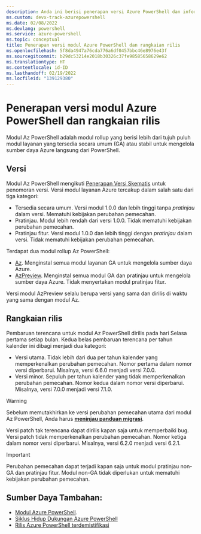 ```yaml
---
description: Anda ini berisi penerapan versi Azure PowerShell dan informasi rangkaian rilis untuk modul Az PowerShell.
ms.custom: devx-track-azurepowershell
ms.date: 02/08/2022
ms.devlang: powershell
ms.service: azure-powershell
ms.topic: conceptual
title: Penerapan versi modul Azure PowerShell dan rangkaian rilis
ms.openlocfilehash: 5f8da4947a76cda776a6df0457bbc46e8976e43f
ms.sourcegitcommit: b29dc53214e2018b30326c37fe98585658629e62
ms.translationtype: HT
ms.contentlocale: id-ID
ms.lasthandoff: 02/19/2022
ms.locfileid: "139129380"
---
```

# <a name="azure-powershell-module-versioning-and-release-cadence"></a>Penerapan versi modul Azure PowerShell dan rangkaian rilis

Modul Az PowerShell adalah modul rollup yang berisi lebih dari tujuh puluh modul layanan yang tersedia secara umum (GA) atau stabil untuk mengelola sumber daya Azure langsung dari PowerShell.

## <a name="versioning"></a>Versi

Modul Az PowerShell mengikuti [Penerapan Versi Skematis](https://semver.org/) untuk penomoran versi.
Versi modul layanan Azure tercakup dalam salah satu dari tiga kategori:

- Tersedia secara umum. Versi modul 1.0.0 dan lebih tinggi tanpa _pratinjau_ dalam versi. Mematuhi kebijakan perubahan pemecahan.
- Pratinjau. Modul lebih rendah dari versi 1.0.0. Tidak mematuhi kebijakan perubahan pemecahan.
- Pratinjau fitur. Versi modul 1.0.0 dan lebih tinggi dengan _pratinjau_ dalam versi. Tidak mematuhi kebijakan perubahan pemecahan.

Terdapat dua modul rollup Az PowerShell:

- [Az](https://www.powershellgallery.com/packages/Az/). Menginstal semua modul layanan GA untuk mengelola sumber daya Azure.
- [AzPreview](https://www.powershellgallery.com/packages/AzPreview/). Menginstal semua modul GA dan pratinjau untuk mengelola sumber daya Azure. Tidak menyertakan modul pratinjau fitur.

Versi modul AzPreview selalu berupa versi yang sama dan dirilis di waktu yang sama dengan modul Az.

## <a name="release-cadence"></a>Rangkaian rilis

Pembaruan terencana untuk modul Az PowerShell dirilis pada hari Selasa pertama setiap bulan. Kedua belas pembaruan terencana per tahun kalender ini dibagi menjadi dua kategori:

- Versi utama. Tidak lebih dari dua per tahun kalender yang memperkenalkan perubahan pemecahan. Nomor pertama dalam nomor versi diperbarui. Misalnya, versi 6.6.0 menjadi versi 7.0.0.
- Versi minor. Sepuluh per tahun kalender yang tidak memperkenalkan perubahan pemecahan. Nomor kedua dalam nomor versi diperbarui. Misalnya, versi 7.0.0 menjadi versi 7.1.0.

> [!WARNING]
> Sebelum memutakhirkan ke versi perubahan pemecahan utama dari modul Az PowerShell, Anda harus [**meninjau panduan migrasi**](https://aka.ms/azps-migration-latest).

Versi patch tak terencana dapat dirilis kapan saja untuk memperbaiki bug. Versi patch tidak memperkenalkan perubahan pemecahan. Nomor ketiga dalam nomor versi diperbarui. Misalnya, versi 6.2.0 menjadi versi 6.2.1.

> [!IMPORTANT]
> Perubahan pemecahan dapat terjadi kapan saja untuk modul pratinjau non-GA dan pratinjau fitur. Modul non-GA tidak diperlukan untuk mematuhi kebijakan perubahan pemecahan.

## <a name="additional-resources"></a>Sumber Daya Tambahan:

- [Modul Azure PowerShell](https://github.com/Azure/azure-powershell/blob/main/documentation/azure-powershell-modules.md).
- [Siklus Hidup Dukungan Azure PowerShell](azureps-support-lifecycle.md)
- [Rilis Azure PowerShell terdemistifikasi](https://techcommunity.microsoft.com/t5/azure-tools-blog/azure-powershell-releases-demystified/ba-p/1609863)
